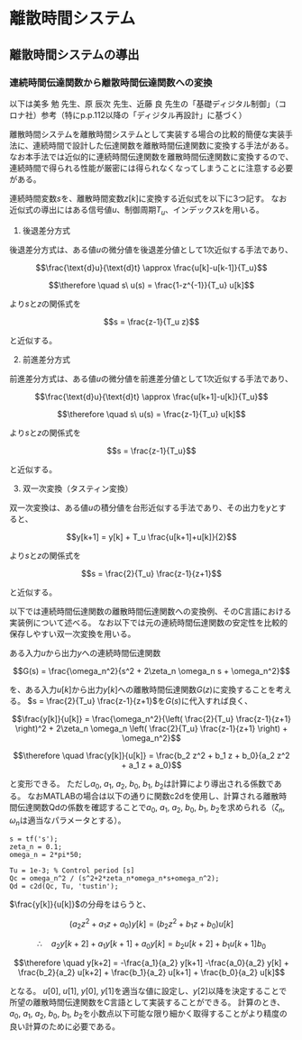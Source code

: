 # 離散時間システム

## 離散時間システムの導出

### 連続時間伝達関数から離散時間伝達関数への変換

以下は美多 勉 先生、原 辰次 先生、近藤 良 先生の「基礎ディジタル制御」（コロナ社）参考（特にp.p.112以降の「ディジタル再設計」に基づく）

離散時間システムを離散時間システムとして実装する場合の比較的簡便な実装手法に、連続時間で設計した伝達関数を離散時間伝達関数に変換する手法がある。
なお本手法では近似的に連続時間伝達関数を離散時間伝達関数に変換するので、連続時間で得られる性能が厳密には得られなくなってしまうことに注意する必要がある。

連続時間変数$s$を、離散時間変数$z[k]$に変換する近似式を以下に3つ記す。
なお近似式の導出にはある信号値$u$、制御周期$T_u$、インデックス$k$を用いる。

1. 後退差分方式

後退差分方式は、ある値$u$の微分値を後退差分値として1次近似する手法であり、
```math
\frac{\text{d}u}{\text{d}t} \approx \frac{u[k]-u[k-1]}{T_u}
```
```math
\therefore \quad s\ u(s) = \frac{1-z^{-1}}{T_u} u[k]
```
より$s$と$z$の関係式を
```math
s = \frac{z-1}{T_u z}
```
と近似する。

2. 前進差分方式

前進差分方式は、ある値$u$の微分値を前進差分値として1次近似する手法であり、
```math
\frac{\text{d}u}{\text{d}t} \approx \frac{u[k+1]-u[k]}{T_u}
```
```math
\therefore \quad s\ u(s) = \frac{z-1}{T_u} u[k]
```
より$s$と$z$の関係式を
```math
s = \frac{z-1}{T_u}
```
と近似する。

3. 双一次変換（タスティン変換）

双一次変換は、ある値$u$の積分値を台形近似する手法であり、その出力を$y$とすると、
```math
y[k+1] = y[k] + T_u \frac{u[k+1]+u[k]}{2}
```
より$s$と$z$の関係式を
```math
s = \frac{2}{T_u} \frac{z-1}{z+1}
```
と近似する。

以下では連続時間伝達関数の離散時間伝達関数への変換例、そのC言語における実装例について述べる。
なお以下では元の連続時間伝達関数の安定性を比較的保存しやすい双一次変換を用いる。

ある入力$u$から出力$y$への連続時間伝達関数
```math
G(s) = \frac{\omega_n^2}{s^2 + 2\zeta_n \omega_n s + \omega_n^2}
```
を、ある入力$u[k]$から出力$y[k]$への離散時間伝達関数$G(z)$に変換することを考える。
$s = \frac{2}{T_u} \frac{z-1}{z+1}$を$G(s)$に代入すれば良く、
```math
\frac{y[k]}{u[k]} = \frac{\omega_n^2}{\left( \frac{2}{T_u} \frac{z-1}{z+1} \right)^2 + 2\zeta_n \omega_n \left( \frac{2}{T_u} \frac{z-1}{z+1} \right) + \omega_n^2}
```
```math
\therefore \quad \frac{y[k]}{u[k]} = \frac{b_2 z^2 + b_1 z + b_0}{a_2 z^2 + a_1 z + a_0}
```
と変形できる。
ただし$a_0$, $a_1$, $a_2$, $b_0$, $b_1$, $b_2$は計算により導出される係数である。
なおMATLABの場合は以下の通りに関数c2dを使用し、計算される離散時間伝達関数Qdの係数を確認することで$a_0$, $a_1$, $a_2$, $b_0$, $b_1$, $b_2$を求められる（$\zeta_n$, $\omega_n$は適当なパラメータとする）。
```
s = tf('s');
zeta_n = 0.1;
omega_n = 2*pi*50;

Tu = 1e-3; % Control period [s]
Qc = omega_n^2 / (s^2+2*zeta_n*omega_n*s+omega_n^2);
Qd = c2d(Qc, Tu, 'tustin');

```

$\frac{y[k]}{u[k]}$の分母をはらうと、
```math
\left( a_2 z^2 + a_1 z + a_0 \right) y[k] = \left( b_2 z^2 + b_1 z + b_0 \right) u[k]
```
```math
\therefore \quad a_2 y[k+2] + a_1 y[k+1] + a_0 y[k] = b_2 u[k+2] + b_1 u[k+1] b_0
```
```math
\therefore \quad y[k+2] = -\frac{a_1}{a_2} y[k+1] -\frac{a_0}{a_2} y[k] + \frac{b_2}{a_2} u[k+2] + \frac{b_1}{a_2} u[k+1] + \frac{b_0}{a_2} u[k]
```
となる。
$u[0]$, $u[1]$, $y[0]$, $y[1]$を適当な値に設定し、$y[2]$以降を決定することで所望の離散時間伝達関数をC言語として実装することができる。
計算のとき、$a_0$, $a_1$, $a_2$, $b_0$, $b_1$, $b_2$を小数点以下可能な限り細かく取得することがより精度の良い計算のために必要である。